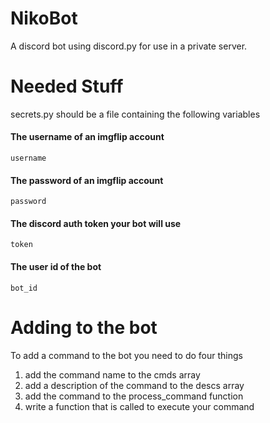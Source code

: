 # NikoBot

A discord bot using discord.py for use in a private server.

# Needed Stuff

secrets.py should be a file containing the following variables

#### The username of an imgflip account
`username`
#### The password of an imgflip account
`password`
#### The discord auth token your bot will use
`token`
#### The user id of the bot
`bot_id`

# Adding to the bot
To add a command to the bot you need to do four things

1. add the command name to the cmds array
2. add a description of the command to the descs array
3. add the command to the process_command function
4. write a function that is called to execute your command